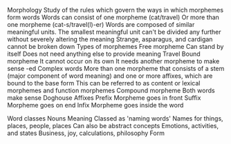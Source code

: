 Morphology 
	Study of the rules which govern the ways in which morphemes form words
		Words can consist of one morpheme (cat/travel)
		Or more than one morpheme (cat-s/travel(l)-er)
	Words are composed of similar meaningful units. The smallest meaningful unit can't be divided any further without severely altering the meaning
		Strange, asparagus, and cardigan cannot be broken down
	Types of morphemes
			Free morpheme
				Can stand by itself
				Does not need anything else to provide meaning
					Travel
			Bound morpheme
				It cannot occur on its own
				It needs another morpheme to make sense
					-ed
			Complex words
					More than one morpheme that consists of a stem (major component of word meaning) and one or more affixes, which are bound to the base form
						This can be referred to as content or lexical morphemes and function morphemes 
			Compound morpheme
				Both words make sense
					Doghouse
	Affixes
		Prefix
			Morpheme goes in front
		Suffix
			Morpheme goes on end
		Infix
			Morpheme goes inside the word 

Word classes
	Nouns
		Meaning
			Classed as 'naming words' 
				Names for things, places, people, places
			Can also be abstract concepts
				Emotions, activities, and states
					Business, joy, calculations, philosophy
		Form
			